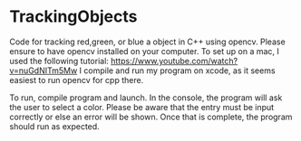 # TrackingObjects
Code for tracking red,green, or blue a object in C++ using opencv.
Please ensure to have opencv installed on your computer. To set up on a mac, I used the following tutorial:
https://www.youtube.com/watch?v=nuGdNITm5Mw
I compile and run my program on xcode, as it seems easiest to run opencv for cpp there. 

To run,
compile program and launch. In the console, the program will ask the user to select a color. Please be aware that the entry must be input correctly or else an error will be shown. Once that is complete, the program should run as expected. 


